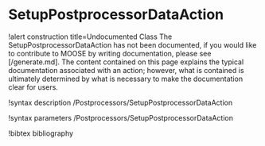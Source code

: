 <!-- MOOSE Documentation Stub: Remove this when content is added. -->

# SetupPostprocessorDataAction

!alert construction title=Undocumented Class
The SetupPostprocessorDataAction has not been documented, if you would like to contribute to MOOSE by writing
documentation, please see [/generate.md]. The content contained on this page explains the typical
documentation associated with an action; however, what is contained is ultimately determined by what
is necessary to make the documentation clear for users.

!syntax description /Postprocessors/SetupPostprocessorDataAction

!syntax parameters /Postprocessors/SetupPostprocessorDataAction

!bibtex bibliography
